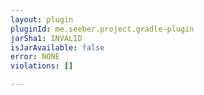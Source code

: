 ```yaml
---
layout: plugin
pluginId: me.seeber.project.gradle-plugin
jarSha1: INVALID
isJarAvailable: false
error: NONE
violations: []

---
```

